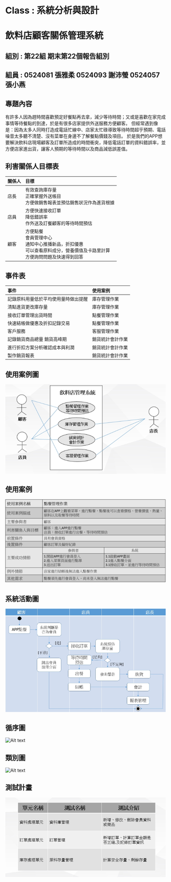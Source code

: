 # Class : 系統分析與設計
# 飲料店顧客關係管理系統
## 組別 : 第22組 期末第22個報告組別
## 組員 : 0524081 張雅柔 0524093 謝沛螢 0524057 張小燕
## 專題內容

有許多人因為趕時間喜歡預定好餐點再去拿，減少等待時間；又或是喜歡在家完成事情等待餐點的到達，於是有很多店家提供外送服務方便顧客。
但經常遇到像是：因為太多人同時打造成電話忙線中、店家太忙碌導致等待時間超乎預期、電話噪音太多聽不清楚、沒有菜單在身邊不了解餐點價錢及項目。
於是我們的APP想要解決飲料店現場顧客及訂單所造成的時間衝突，降低電話訂單的資料錯誤率，並方便店家進出貨，讓客人預期的等待時間以及商品減低誤差值。

## 利害關係人目標表
| 關係人 | 目標 |
|:------ |:------|
| 店長 |   有效查詢庫存量  <br />    正確掌握外送帳目  <br />    方便做銷售報表並預估銷售狀況作為進貨根據 |
| 店員 |   方便快速接收訂單  <br />     降低錯誤率  <br />    作外送及訂餐顧客的等待時間預估 |
| 顧客 |   方便點餐  <br />  會員管理中心  <br />  通知中心推播新品，折扣優惠  <br />  可以查看原料成分，營養價值及卡路里計算 <br /> 方便詢問問題及快速得到回答 |

## 事件表
| 事件 | 使用案例 |
|:------ |:------|
|記錄原料用量低於平均使用量時做出提醒  | 庫存管理作業 |
| 清點進貨更改庫存量 | 庫存管理作業 |
| 接收訂單管理出貨時間 |點餐管理作業 |
| 快速結帳做優惠及折扣記錄交易 | 點餐管理作業 |
| 客戶服務 | 客服管理作業 |
|記錄銷貨商品總量 銷貨高峰期 |銷貨統計會計作業 |
| 進行折扣方案分析確認成本與利潤 |銷貨統計會計作業 |
| 製作銷貨報表 | 銷貨統計會計作業 | 

## 使用案例圖
![Alt text](https://github.com/0524081/0524081/blob/master/%E4%BD%BF%E7%94%A8%E6%A1%88%E4%BE%8B%E5%9C%96.jpg)

## 使用案例
![Alt text](https://github.com/0524081/0524081/blob/master/%E4%BD%BF%E7%94%A8%E6%A1%88%E4%BE%8B.png)

## 系統活動圖
![Alt text](https://github.com/0524081/0524081/blob/master/%E7%B3%BB%E7%B5%B1%E6%B4%BB%E5%8B%95%E5%9C%96.jpg)

## 循序圖
![Alt text]()

## 類別圖
![Alt text]()

## 測試計畫
![Alt text](https://github.com/0524081/0524081/blob/master/%E6%B8%AC%E8%A9%A6%E8%A8%88%E7%95%AB.jpg)
